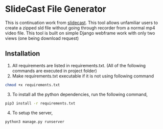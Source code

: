 # SlideCast File Generator
This is continuation work from [slidecast](https://slidecast.github.io/). This tool allows unfamiliar users to create a zipped sld file without going through recorder from a normal mp4 video file.
This tool is built on simple Django webframe work with only two views (one being download request)
## Installation
1. All requirements are listed in requirements.txt. (All of the following commands are executed in project folder)
2. Make requirements.txt executable if it is not using following command 
```bash
chmod +x requirements.txt
```
3. To install all the python dependencies, run the following command,
```bash
pip3 install -r requirements.txt
```
4. To setup the server, 
```bash
python3 manage.py runserver
```
